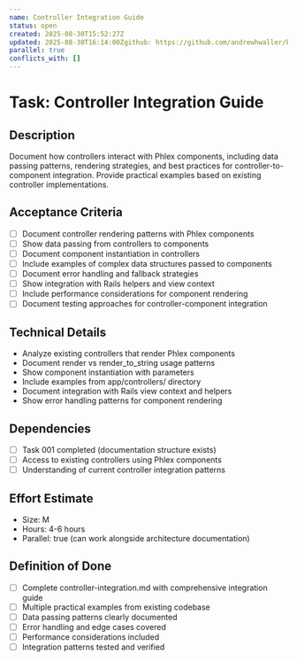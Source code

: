 ```yaml
---
name: Controller Integration Guide
status: open
created: 2025-08-30T15:52:27Z
updated: 2025-08-30T16:14:00Zgithub: https://github.com/andrewhwaller/boilermaker/issues/23depends_on: [001]
parallel: true
conflicts_with: []
---
```


# Task: Controller Integration Guide

## Description
Document how controllers interact with Phlex components, including data passing patterns, rendering strategies, and best practices for controller-to-component integration. Provide practical examples based on existing controller implementations.

## Acceptance Criteria
- [ ] Document controller rendering patterns with Phlex components
- [ ] Show data passing from controllers to components
- [ ] Document component instantiation in controllers
- [ ] Include examples of complex data structures passed to components
- [ ] Document error handling and fallback strategies
- [ ] Show integration with Rails helpers and view context
- [ ] Include performance considerations for component rendering
- [ ] Document testing approaches for controller-component integration

## Technical Details
- Analyze existing controllers that render Phlex components
- Document render vs render_to_string usage patterns
- Show component instantiation with parameters
- Include examples from app/controllers/ directory
- Document integration with Rails view context and helpers
- Show error handling patterns for component rendering

## Dependencies
- [ ] Task 001 completed (documentation structure exists)
- [ ] Access to existing controllers using Phlex components
- [ ] Understanding of current controller integration patterns

## Effort Estimate
- Size: M
- Hours: 4-6 hours
- Parallel: true (can work alongside architecture documentation)

## Definition of Done
- [ ] Complete controller-integration.md with comprehensive integration guide
- [ ] Multiple practical examples from existing codebase
- [ ] Data passing patterns clearly documented
- [ ] Error handling and edge cases covered
- [ ] Performance considerations included
- [ ] Integration patterns tested and verified
